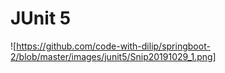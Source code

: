 # JUnit 5

![https://github.com/code-with-dilip/springboot-2/blob/master/images/junit5/Snip20191029_1.png]